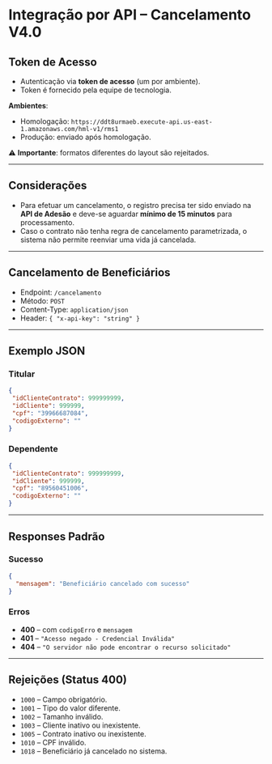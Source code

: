 
# Integração por API – Cancelamento V4.0

## Token de Acesso
- Autenticação via **token de acesso** (um por ambiente).  
- Token é fornecido pela equipe de tecnologia.  

**Ambientes**:  
- Homologação: `https://ddt8urmaeb.execute-api.us-east-1.amazonaws.com/hml-v1/rms1`  
- Produção: enviado após homologação.  

⚠️ **Importante**: formatos diferentes do layout são rejeitados.  

---

## Considerações
- Para efetuar um cancelamento, o registro precisa ter sido enviado na **API de Adesão** e deve-se aguardar **mínimo de 15 minutos** para processamento.  
- Caso o contrato não tenha regra de cancelamento parametrizada, o sistema não permite reenviar uma vida já cancelada.  

---

## Cancelamento de Beneficiários
- Endpoint: `/cancelamento`  
- Método: `POST`  
- Content-Type: `application/json`  
- Header: `{ "x-api-key": "string" }`  

---

## Exemplo JSON

### Titular
```json
{
 "idClienteContrato": 999999999,
 "idCliente": 999999,
 "cpf": "39966687084",
 "codigoExterno": ""
}
```

### Dependente
```json
{
 "idClienteContrato": 999999999,
 "idCliente": 999999,
 "cpf": "89560451006",
 "codigoExterno": ""
}
```

---

## Responses Padrão

### Sucesso
```json
{
  "mensagem": "Beneficiário cancelado com sucesso"
}
```

### Erros
- **400** – com `codigoErro` e `mensagem`  
- **401** – `"Acesso negado - Credencial Inválida"`  
- **404** – `"O servidor não pode encontrar o recurso solicitado"`  

---

## Rejeições (Status 400)
- `1000` – Campo obrigatório.  
- `1001` – Tipo do valor diferente.  
- `1002` – Tamanho inválido.  
- `1003` – Cliente inativo ou inexistente.  
- `1005` – Contrato inativo ou inexistente.  
- `1010` – CPF inválido.  
- `1018` – Beneficiário já cancelado no sistema.  
